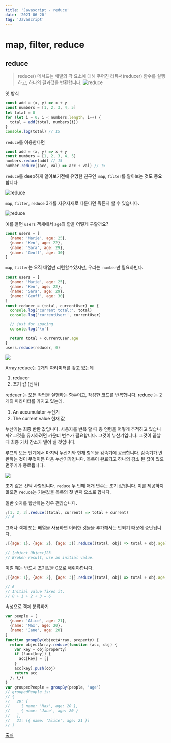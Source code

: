 ```yaml
---
title: 'Javascript - reduce'
date: '2021-06-20'
tag: 'Javascript'
---
```


# map, filter, reduce

## reduce

> reduce() 메서드는 배열의 각 요소에 대해 주어진 리듀서(reducer) 함수를 실행하고, 하나의 결과값을 반환합니다.
> ![reduce](https://www.freecodecamp.org/news/content/images/2019/10/folding-box.gif)

옛 방식

```js
const add = (x, y) => x + y
const numbers = [1, 2, 3, 4, 5]
let total = 0
for (let i = 0; i < numbers.length; i++) {
  total = add(total, numbers[i])
}
console.log(total) // 15
```

`reduce`를 이용한다면

```js
const add = (x, y) => x + y
const numbers = [1, 2, 3, 4, 5]
numbers.reduce(add) // 15
number.reduce((acc, val) => acc + val) // 15
```

`reduce`를 deep하게 알아보기전에 유명한 친구인` map`, `filter`를 알아보는 것도 중요합니다

![reduce](https://www.freecodecamp.org/news/content/images/2019/10/creepy-reduce.jpeg)

`map`, `filter`, `reduce` 3개를 자유자재로 다룬다면 뭐든지 할 수 있습니다.

![reduce](https://www.freecodecamp.org/news/content/images/2019/10/the-big-three.jpeg)

예를 들면 `users` 객체에서 `age`의 합을 어떻게 구할까요?

```js
const users = [
  {name: 'Marie', age: 25},
  {name: 'Ken', age: 22},
  {name: 'Sara', age: 29},
  {name: 'Geoff', age: 30}
]
```

`map`, `filter`는 오직 배열만 리턴할수있지만, 우리는` number`만 필요하빈다.

```js
const users = [
  {name: 'Marie', age: 25},
  {name: 'Ken', age: 22},
  {name: 'Sara', age: 29},
  {name: 'Geoff', age: 30}
]
const reducer = (total, currentUser) => {
  console.log('current total:', total)
  console.log('currentUser:', currentUser)

  // just for spacing
  console.log('\n')

  return total + currentUser.age
}
users.reduce(reducer, 0)
```

![](https://www.freecodecamp.org/news/content/images/2019/10/reduce-screenshot-1.png)

Array.reduce는 2개의 파라미터를 갖고 있는데

1. reducer
2. 초기 값 (선택)

redcuer 는 모든 작업을 실행하는 함수이고, 작성한 코드를 반복합니다. reduce 는 2개의 파라미터를 가지고 있는데.

1. An accumulator 누산기
2. The current value 현재 값

누산기는 최종 반환 값입니다.
사용자를 반복 할 때 총 연령을 어떻게 추적하고 있습니까? 그것을 유지하려면 카운터 변수가 필요합니다. 그것이 누산기입니다. 그것이 끝날 때 최종 가치 감소가 뱉어 낼 것입니다.

루프의 모든 단계에서 마지막 누산기와 현재 항목을 감속기에 공급합니다. 감속기가 반환하는 것이 무엇이든 다음 누산기가됩니다. 목록이 완료되고 하나의 감소 된 값이 있으면주기가 종료됩니다.

![](https://www.freecodecamp.org/news/content/images/2019/10/reduce-screenshot-1.png)

초기 값은 선택 사항입니다.
`reduce` 두 번째 매개 변수는 초기 값입니다. 이를 제공하지 않으면 `reduce`는 기본값을 목록의 첫 번째 요소로 합니다.

일반 숫자를 합산하는 경우 괜찮습니다.

```js
;[1, 2, 3].reduce((total, current) => total + current)
// 6
```

그러나 객체 또는 배열을 사용하면 이러한 것들을 추가해서는 안되기 때문에 중단됩니다.

```js
;[{age: 1}, {age: 2}, {age: 3}].reduce((total, obj) => total + obj.age)

// [object Object]23
// Broken result, use an initial value.
```

이럴 떄는 반드시 초기값을 0으로 해줘야합니다.

```js
;[{age: 1}, {age: 2}, {age: 3}].reduce((total, obj) => total + obj.age, 0)

// 6
// Initial value fixes it.
// 0 + 1 + 2 + 3 = 6
```

속성으로 객체 분류하기

```js
var people = [
  {name: 'Alice', age: 21},
  {name: 'Max', age: 20},
  {name: 'Jane', age: 20}
]
function groupBy(objectArray, property) {
  return objectArray.reduce(function (acc, obj) {
    var key = obj[property]
    if (!acc[key]) {
      acc[key] = []
    }
    acc[key].push(obj)
    return acc
  }, {})
}
var groupedPeople = groupBy(people, 'age')
// groupedPeople is:
// {
//   20: [
//     { name: 'Max', age: 20 },
//     { name: 'Jane', age: 20 }
//   ],
//   21: [{ name: 'Alice', age: 21 }]
// }
```

[출처](https://www.freecodecamp.org/news/learn-reduce-in-10-minutes/)
